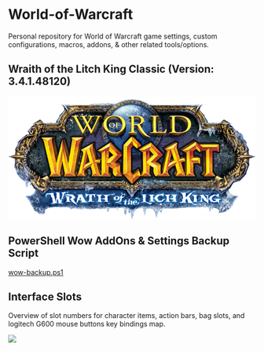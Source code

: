 # World-of-Warcraft

Personal repository for World of Warcraft game settings, custom configurations, macros, addons, & other related tools/options.

## Wraith of the Litch King Classic (Version: 3.4.1.48120)

[![](/docs/wotlk_logo.png)](/woltk/woltk_README.md)


## PowerShell Wow AddOns & Settings Backup Script

[wow-backup.ps1](/wow-backup.ps1)

## Interface Slots

Overview of slot numbers for character items, action bars, bag slots, and logitech G600 mouse buttons key bindings map.

[![](/docs/interface_slots.png)]()